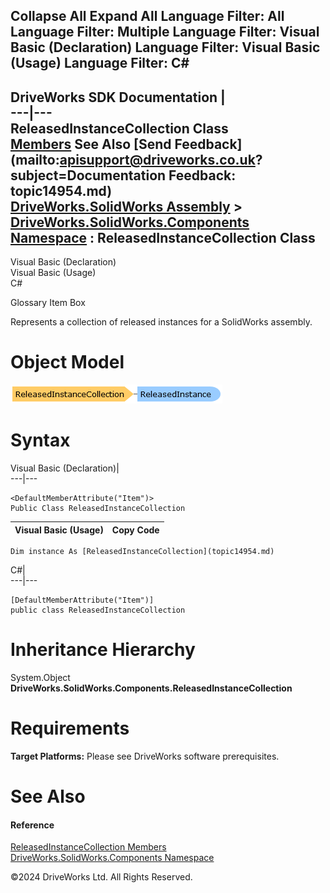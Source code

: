        

 Collapse All Expand All  Language Filter: All  Language Filter: Multiple  Language Filter: Visual Basic (Declaration) Language Filter: Visual Basic (Usage) Language Filter: C#  
---  
DriveWorks SDK Documentation  |   
---|---  
ReleasedInstanceCollection Class   
[Members](topic14955.md) See Also [Send Feedback](mailto:apisupport@driveworks.co.uk?subject=Documentation Feedback: topic14954.md)  
[DriveWorks.SolidWorks Assembly](topic13342.md) > [DriveWorks.SolidWorks.Components Namespace](topic13925.md) : ReleasedInstanceCollection Class  
---  
  
Visual Basic (Declaration)    
Visual Basic (Usage)    
C# 

Glossary Item Box

Represents a collection of released instances for a SolidWorks assembly. 

# Object Model

![](dotnetdiagramimages/image850.png)

# Syntax

Visual Basic (Declaration)|   
---|---  
      
    
    <DefaultMemberAttribute("Item")>
    Public Class ReleasedInstanceCollection   
  
Visual Basic (Usage)| Copy Code  
---|---  
      
    
    Dim instance As [ReleasedInstanceCollection](topic14954.md)  
  
C#|   
---|---  
      
    
    [DefaultMemberAttribute("Item")]
    public class ReleasedInstanceCollection   
  
# Inheritance Hierarchy

System.Object  
**DriveWorks.SolidWorks.Components.ReleasedInstanceCollection**  


# Requirements

**Target Platforms:** Please see DriveWorks software prerequisites.

# See Also

#### Reference

[ReleasedInstanceCollection Members](topic14955.md)   
[DriveWorks.SolidWorks.Components Namespace](topic13925.md)

©2024 DriveWorks Ltd. All Rights Reserved.

